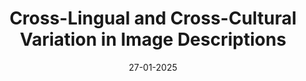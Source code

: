---
title: 'Cross-Lingual and Cross-Cultural Variation in Image Descriptions'
authors: <b>Uri Berger</b>, Edoardo M. Ponti
venue: NAACL
base: cross-lingual24
pdf: NONE
pdf-ext: https://arxiv.org/abs/2409.16646
bib: bib.txt
bib-ext: NONE
code: https://github.com/uriberger/cross_lingual_diff_in_descs
slides: NONE
poster: NONE
data: NONE
talk: video.mp4
website: https://crosslingualdiffindescs-cnk2orzzudxdicqwmssaqm.streamlit.app/
layout: post
date: 27-01-2025
categories: NONE
---